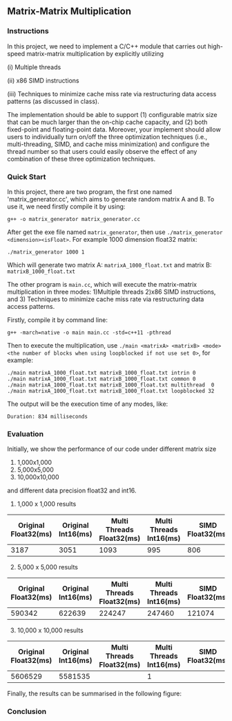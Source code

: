 ## Matrix-Matrix Multiplication
### Instructions
In this project, we need to implement a C/C++ module that carries out high-speed matrix-matrix multiplication by explicitly utilizing 

(i) Multiple threads

(ii) x86 SIMD instructions

(iii) Techniques to minimize cache miss rate via restructuring data access patterns (as discussed in class). 


The implementation should be able to support (1) configurable matrix size that can be much larger than the on-chip cache capacity, and (2) both fixed-point and floating-point data. Moreover, your implement should allow users to individually turn on/off the three optimization techniques (i.e., multi-threading, SIMD, and cache miss minimization) and configure the thread number so that users could easily observe the effect of any combination of these three optimization techniques.

### Quick Start
In this project, there are two program, the first one named 'matrix_generator.cc', which aims to generate random matrix A and B. To use it, we need firstly compile it by using:
```
g++ -o matrix_generator matrix_generator.cc
```
After get the exe file named ```matrix_generator```, then use ```./matrix_generator <dimension><isFloat>```. For example 1000 dimension float32 matrix:
```
./matrix_generator 1000 1
```
Which will generate two matrix A: ```matrixA_1000_float.txt``` and matrix B: ```matrixB_1000_float.txt ```

The other program is ```main.cc```, which will execute the matrix-matrix multiplication in three modes: 1)Multiple threads 2)x86 SIMD instructions, and 3) Techniques to minimize cache miss rate via restructuring data access patterns.

Firstly, compile it by command line:
```
g++ -march=native -o main main.cc -std=c++11 -pthread
```
Then to execute the multiplication, use ```./main <matrixA> <matrixB> <mode> <the number of blocks when using loopblocked if not use set 0>```, for example:
```
./main matrixA_1000_float.txt matrixB_1000_float.txt intrin 0
./main matrixA_1000_float.txt matrixB_1000_float.txt common 0
./main matrixA_1000_float.txt matrixB_1000_float.txt multithread  0
./main matrixA_1000_float.txt matrixB_1000_float.txt loopblocked 32
```
The output will be the execution time of any modes, like:
```
Duration: 834 milliseconds
```
### Evaluation
Initially, we show the performance of our code under different matrix size 
1) 1,000x1,000
2) 5,000x5,000
3) 10,000x10,000

and different data precision float32 and int16.
1) 1,000 x 1,000 results

| **Original Float32(ms)** | **Original Int16(ms)**| **Multi Threads Float32(ms)** | **Multi Threads Int16(ms)** | **SIMD Float32(ms)** | **SIMD Int16(ms)** | **Loop Block 32 Float32(ms)** |**Loop Block 32 Int16(ms)** |
|-------------|-------------|---------------|------------------------------------|------------------------------------|------------------------------------|-------------------------------------|-------------------------|
|3187|3051|1093|995|806|770|7087|7125|

2) 5,000 x 5,000 results

| **Original Float32(ms)** | **Original Int16(ms)**| **Multi Threads Float32(ms)** | **Multi Threads Int16(ms)** | **SIMD Float32(ms)** | **SIMD Int16(ms)** | **Loop Block 32 Float32(ms)** |**Loop Block 32 Int16(ms)** |
|-------------|-------------|---------------|------------------------------------|------------------------------------|------------------------------------|-------------------------------------|-------------------------|
|590342|622639|224247|247460|121074|136192|986426|1006311|
   
3) 10,000 x 10,000 results

| **Original Float32(ms)** | **Original Int16(ms)**| **Multi Threads Float32(ms)** | **Multi Threads Int16(ms)** | **SIMD Float32(ms)** | **SIMD Int16(ms)** | **Loop Block 32 Float32(ms)** |**Loop Block 32 Int16(ms)** |
|-------------|-------------|---------------|------------------------------------|------------------------------------|------------------------------------|-------------------------------------|-------------------------|
|5606529 |5581535||1||3|1|1|

Finally, the results can be summarised in the following figure:


### Conclusion

